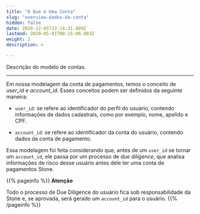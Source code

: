 ```yaml
---
title: "O Que é Uma Conta"
slug: "overview-dados-da-conta"
hidden: false
date: 2018-12-05T22:14:31.809Z
lastmod: 2020-05-01T00:15:00.883Z
weight: 2
description: >

---
```


Descrição do modelo de contas.

---

Em nossa modelagem da conta de pagamentos, temos o conceito de  *user_id* e  *account_id*.
Esses conceitos podem ser definidos da seguinte maneira:

* `user_id`: se refere ao identificador do perfil do usuário, contendo informações de dados cadastrais, como por exemplo, nome, apelido e CPF.

* `account_id`: se refere ao identificador da conta do usuário, contendo dados da conta de pagamento.

Essa modelagem foi feita considerando que, antes de um `user_id` se tornar um `account_id`, ele passa por um processo de *due diligence*, que analisa informações de risco desse usuário antes dele ter uma conta de pagamentos Stone.

{{% pageinfo %}}
**Atenção**

Todo o processo de Due Diligence do usuário fica sob responsabilidade da 
Stone e, se aprovada, será gerado um `account_id` para o usuário.
{{% /pageinfo %}}

